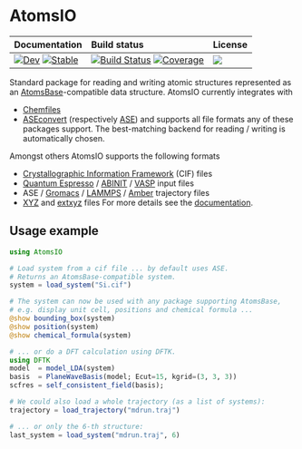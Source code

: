 # AtomsIO

| **Documentation** | **Build status** | **License** |
|:----------------- |:---------------- |:----------- |
[![Dev](https://img.shields.io/badge/docs-dev-blue.svg)](https://mfherbst.github.io/AtomsIO.jl/dev) [![Stable](https://img.shields.io/badge/docs-stable-blue.svg)](https://mfherbst.github.io/AtomsIO.jl/stable) | [![Build Status](https://github.com/mfherbst/AtomsIO.jl/actions/workflows/CI.yml/badge.svg?branch=master)](https://github.com/mfherbst/AtomsIO.jl/actions/workflows/CI.yml?query=branch%3Amaster) [![Coverage][coverage-img]][coverage-url] | [![][license-img]][license-url]  |

[coverage-img]: https://codecov.io/gh/mfherbst/AtomsIO.jl/branch/master/graph/badge.svg
[coverage-url]: https://codecov.io/gh/mfherbst/AtomsIO.jl

[license-img]: https://img.shields.io/github/license/mfherbst/AtomsIO.jl.svg?maxAge=2592000
[license-url]: https://github.com/mfherbst/AtomsIO.jl/blob/master/LICENSE

Standard package for reading and writing atomic structures represented as an
[AtomsBase](https://github.com/JuliaMolSim/AtomsBase.jl)-compatible data structure.
AtomsIO currently integrates with
  - [Chemfiles](https://github.com/chemfiles/Chemfiles.jl)
  - [ASEconvert](https://github.com/mfherbst/ASEconvert.jl) (respectively [ASE](https://wiki.fysik.dtu.dk/ase/))
and supports all file formats any of these packages support.
The best-matching backend for reading / writing is automatically chosen.

Amongst others AtomsIO supports the following formats
  - [Crystallographic Information Framework](https://www.iucr.org/resources/cif) (CIF) files
  - [Quantum Espresso](https://www.quantum-espresso.org/Doc/INPUT_PW.html) / [ABINIT](https://docs.abinit.org/variables/) / [VASP](https://www.vasp.at/wiki/) input files
  - ASE / [Gromacs](http://manual.gromacs.org/archive/5.0.7/online/trj.html) / [LAMMPS](https://lammps.sandia.gov/doc/dump.html) / [Amber](http://ambermd.org/netcdf/nctraj.xhtml) trajectory files
  - [XYZ](https://openbabel.org/wiki/XYZ) and [extxyz](https://github.com/libAtoms/extxyz#extended-xyz-specification-and-parsing-tools) files
For more details see the [documentation](https://mfherbst.github.io/AtomsIO.jl/stable).

## Usage example

```julia
using AtomsIO

# Load system from a cif file ... by default uses ASE.
# Returns an AtomsBase-compatible system.
system = load_system("Si.cif")

# The system can now be used with any package supporting AtomsBase,
# e.g. display unit cell, positions and chemical formula ...
@show bounding_box(system)
@show position(system)
@show chemical_formula(system)

# ... or do a DFT calculation using DFTK.
using DFTK
model  = model_LDA(system)
basis  = PlaneWaveBasis(model; Ecut=15, kgrid=(3, 3, 3))
scfres = self_consistent_field(basis);

# We could also load a whole trajectory (as a list of systems):
trajectory = load_trajectory("mdrun.traj")

# ... or only the 6-th structure:
last_system = load_system("mdrun.traj", 6)
```
